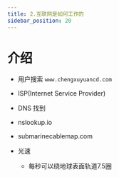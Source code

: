 ```yaml
---
title: 2.互联网是如何工作的
sidebar_position: 20
---
```


# 介绍

- 用户搜索 `www.chengxuyuancd.com`
- ISP(Internet Service Provider)
- DNS 找到


- nslookup.io
- submarinecablemap.com

- 光速
    - 每秒可以绕地球表面轨道7.5圈 